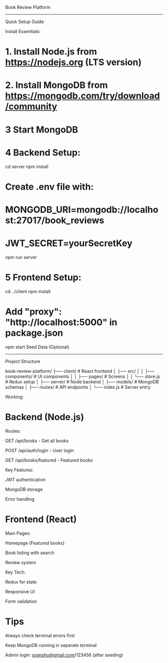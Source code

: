 Book Review Platform


------------------------------------------------------------------------------------------
Quick Setup Guide


Install Essentials:
# 1. Install Node.js from https://nodejs.org (LTS version)

# 2. Install MongoDB from https://mongodb.com/try/download/community

# 3 Start MongoDB

# 4 Backend Setup:

cd server
npm install
# Create .env file with:
# MONGODB_URI=mongodb://localhost:27017/book_reviews
# JWT_SECRET=yourSecretKey
npm run server

# 5 Frontend Setup:

cd ../client
npm install
# Add "proxy": "http://localhost:5000" in package.json
npm start
Seed Data (Optional)

------------------------------------------------------------------------------------------


Project Structure

book-review-platform/
├── client/          # React frontend
│   ├── src/
│   │   ├── components/  # UI components
│   │   ├── pages/       # Screens
│   │   └── store.js     # Redux setup
│
├── server/         # Node backend
│   ├── models/     # MongoDB schemas
│   ├── routes/     # API endpoints
│   └── index.js    # Server entry


Working:

# Backend (Node.js)
Routes:

GET /api/books - Get all books

POST /api/auth/login - User login

GET /api/books/featured - Featured books

Key Features:

JWT authentication

MongoDB storage

Error handling

# Frontend (React)
Main Pages:

Homepage (Featured books)

Book listing with search

Review system

Key Tech:

Redux for state

Responsive UI

Form validation

# Tips
Always check terminal errors first

Keep MongoDB running in separate terminal

Admin login: pranshu@gmail.com/123456 (after seeding)

